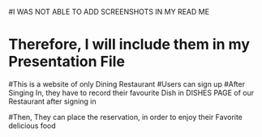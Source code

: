 #I WAS NOT ABLE TO ADD SCREENSHOTS IN MY READ ME
# Therefore, I will include them in my Presentation File

#This is a website of only Dining Restaurant
#Users can sign up
#After Singing In, they have to record their favourite Dish in DISHES PAGE of our Restaurant after signing in

#Then, They can place the reservation, in order to enjoy their Favorite 
 delicious food


